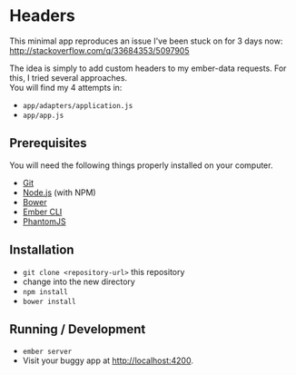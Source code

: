 # Headers

This minimal app reproduces an issue I've been stuck on for 3 days now:  
http://stackoverflow.com/q/33684353/5097905  
  
The idea is simply to add custom headers to my ember-data requests.
For this, I tried several approaches.  
You will find my 4 attempts in:  
- `app/adapters/application.js`
- `app/app.js`

## Prerequisites

You will need the following things properly installed on your computer.

* [Git](http://git-scm.com/)
* [Node.js](http://nodejs.org/) (with NPM)
* [Bower](http://bower.io/)
* [Ember CLI](http://www.ember-cli.com/)
* [PhantomJS](http://phantomjs.org/)

## Installation

* `git clone <repository-url>` this repository
* change into the new directory
* `npm install`
* `bower install`

## Running / Development

* `ember server`
* Visit your buggy app at [http://localhost:4200](http://localhost:4200).
